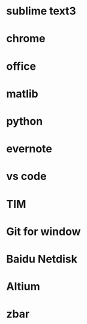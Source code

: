 # sublime text3

# chrome

# office

# matlib

# python

# evernote

# vs code

# TIM

# Git for window

# Baidu Netdisk

# Altium

# zbar
